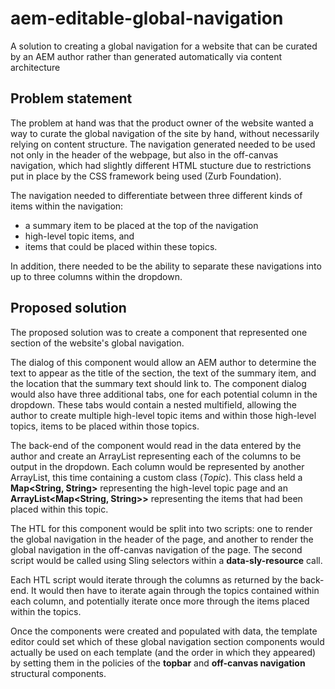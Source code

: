 # aem-editable-global-navigation
A solution to creating a global navigation for a website that can be curated by an AEM author rather than generated automatically via content architecture

## Problem statement
The problem at hand was that the product owner of the website wanted a way to curate the global navigation of the site by hand,
without necessarily relying on content structure. The navigation generated needed to be used not only in the header of the webpage,
but also in the off-canvas navigation, which had slightly different HTML stucture due to restrictions put in place by the CSS
framework being used (Zurb Foundation).

The navigation needed to differentiate between three different kinds of items within the navigation:

* a summary item to be placed at the top of the navigation
* high-level topic items, and 
* items that could be placed within these topics.

In addition, there needed to be the ability to separate these navigations into up to three columns within the dropdown.

## Proposed solution
The proposed solution was to create a component that represented one section of the website's global navigation.

The dialog of this component would allow an AEM author to determine the text to appear as the title of the section, the text of
the summary item, and the location that the summary text should link to. The component dialog would also have three additional tabs,
one for each potential column in the dropdown. These tabs would contain a nested multifield, allowing the author to create multiple 
high-level topic items and within those high-level topics, items to be placed within those topics.

The back-end of the component would read in the data entered by the author and create an ArrayList representing each of the
columns to be output in the dropdown. Each column would be represented by another ArrayList, this time containing a custom class
(_Topic_). This class held a __Map<String, String>__ representing the high-level topic page and an __ArrayList<Map<String, String>>__
representing the items that had been placed within this topic.

The HTL for this component would be split into two scripts: one to render the global navigation in the header of the page, and
another to render the global navigation in the off-canvas navigation of the page. The second script would be called using Sling
selectors within a __data-sly-resource__ call.

Each HTL script would iterate through the columns as returned by the back-end. It would then have to iterate again through the topics
contained within each column, and potentially iterate once more through the items placed within the topics.

Once the components were created and populated with data, the template editor could set which of these global navigation section
components would actually be used on each template (and the order in which they appeared) by setting them in the policies of the 
__topbar__ and __off-canvas navigation__ structural components.
